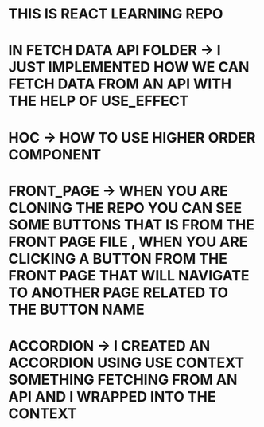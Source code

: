 # THIS IS REACT LEARNING REPO

# IN FETCH DATA API FOLDER -> I JUST IMPLEMENTED HOW WE CAN FETCH DATA FROM AN API WITH THE HELP OF USE_EFFECT

# HOC -> HOW TO USE HIGHER ORDER COMPONENT 

# FRONT_PAGE -> WHEN YOU ARE CLONING THE REPO YOU CAN SEE SOME BUTTONS THAT IS FROM THE FRONT PAGE FILE , WHEN YOU ARE CLICKING A BUTTON FROM THE FRONT PAGE THAT WILL NAVIGATE TO ANOTHER PAGE RELATED TO THE BUTTON NAME

# ACCORDION -> I CREATED AN ACCORDION USING USE CONTEXT SOMETHING FETCHING FROM AN API AND I WRAPPED INTO THE CONTEXT 